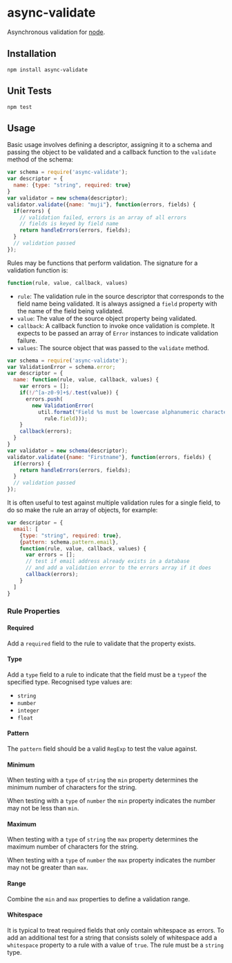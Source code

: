 # async-validate

Asynchronous validation for [node](http://nodejs.org).

## Installation

```
npm install async-validate
```

## Unit Tests

```
npm test
```

## Usage

Basic usage involves defining a descriptor, assigning it to a schema and passing the object to be validated and a callback function to the `validate` method of the schema:

```javascript
var schema = require('async-validate');
var descriptor = {
  name: {type: "string", required: true}
}
var validator = new schema(descriptor);
validator.validate({name: "muji"}, function(errors, fields) {
  if(errors) {
    // validation failed, errors is an array of all errors
    // fields is keyed by field name
    return handleErrors(errors, fields);
  }
  // validation passed
});
```

Rules may be functions that perform validation. The signature for a validation function is:

```javascript
function(rule, value, callback, values)
```

* `rule`: The validation rule in the source descriptor that corresponds to the field name being validated. It is always assigned a `field` property with the name of the field being validated.
* `value`: The value of the source object property being validated.
* `callback`: A callback function to invoke once validation is complete. It expects to be passed an array of `Error` instances to indicate validation failure.
* `values`: The source object that was passed to the `validate` method.

```javascript
var schema = require('async-validate');
var ValidationError = schema.error;
var descriptor = {
  name: function(rule, value, callback, values) {
    var errors = [];
    if(!/^[a-z0-9]+$/.test(value)) {
      errors.push(
        new ValidationError(
          util.format("Field %s must be lowercase alphanumeric characters",
            rule.field)));
    }
    callback(errors);
  }
}
var validator = new schema(descriptor);
validator.validate({name: "Firstname"}, function(errors, fields) {
  if(errors) {
    return handleErrors(errors, fields);
  }
  // validation passed
});
```

It is often useful to test against multiple validation rules for a single field, to do so make the rule an array of objects, for example:

```javascript
var descriptor = {
  email: [
    {type: "string", required: true},
    {pattern: schema.pattern.email},
    function(rule, value, callback, values) {
      var errors = []; 
      // test if email address already exists in a database
      // and add a validation error to the errors array if it does
      callback(errors);
    }
  ]
}
```

### Rule Properties

#### Required

Add a `required` field to the rule to validate that the property exists.

#### Type

Add a `type` field to a rule to indicate that the field must be a `typeof` the specified type. Recognised type values are:

* `string`
* `number`
* `integer`
* `float`

#### Pattern

The `pattern` field should be a valid `RegExp` to test the value against.

#### Minimum

When testing with a `type` of `string` the `min` property determines the minimum number of characters for the string.

When testing with a `type` of `number` the `min` property indicates the number may not be less than `min`.

#### Maximum

When testing with a `type` of `string` the `max` property determines the maximum number of characters for the string.

When testing with a `type` of `number` the `max` property indicates the number may not be greater than `max`.

#### Range

Combine the `min` and `max` properties to define a validation range.

#### Whitespace

It is typical to treat required fields that only contain whitespace as errors. To add an additional test for a string that consists solely of whitespace add a `whitespace` property to a rule with a value of `true`. The rule must be a `string` type.
